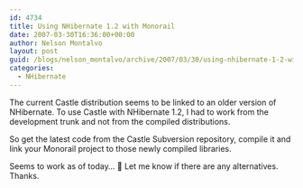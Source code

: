 ```yaml
---
id: 4734
title: Using NHibernate 1.2 with Monorail
date: 2007-03-30T16:36:00+00:00
author: Nelson Montalvo
layout: post
guid: /blogs/nelson_montalvo/archive/2007/03/30/using-nhibernate-1-2-with-monorail.aspx
categories:
  - NHibernate
---
```

The current Castle distribution seems to be linked to an older version of NHibernate. To use Castle with NHibernate 1.2, I had to work from the development trunk and not from the compiled distributions.   
  
So get the latest code from the Castle Subversion repository, compile it and link your Monorail project to those newly compiled libraries.  
  
Seems to work as of today&#8230; 🙂 Let me know if there are any alternatives. Thanks.
